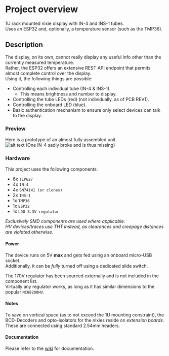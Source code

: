 # Project overview
1U rack mounted nixie display with IN-4 and INS-1 tubes.  
Uses an ESP32 and, optionally, a temperature sensor (such as the TMP36).  

## Description
The display, on its own, cannot really display any useful info other than the currently measured temperature.  
Rather, the ESP32 offers an extensive REST API endpoint that permits almost complete control over the display.  
Using it, the following things are possible: 
* Controlling each individual tube (IN-4 & INS-1).
  * This means brightness and number to display.
* Controlling the tube LEDs (red) (not individually, as of PCB REV1).
* Controlling the onboard LED (blue).
* Basic authentication mechanism to ensure only select devices can talk to the display.
 
### Preview
Here is a prototype of an almost fully assembled unit.  
![alt text](https://i.imgur.com/wuSl5DA.png)
(One IN-4 sadly broke and is thus missing)

### Hardware
This project uses the following components:
* 6x `TLP627`
* 4x `IN-4`
* 4x `SN74141 (or clones)`
* 2x `INS-1`
* 1x `TMP36`
* 1x `ESP32`
* 1x `LDO 3.3V regulator`

*Exclusively SMD components are used where applicable.  
HV devices/traces use THT instead, as clearances and creepage distances are violated otherwise.*

#### Power
The device runs on 5V **max** and gets fed using an onboard micro-USB socket.  
Additionally, it can be *fully* turned off using a dedicated slide switch.

The 170V regulator has been sourced externally and is not included in the component list.  
Virtually any regulator works, as long as it has similar dimensions to the popular `NCH8200HV`.

#### Notes
To save on vertical space (as to not exceed the 1U mounting constraint), the BCD-Decoders and opto-isolators for the nixies reside on *extension boards*.  
These are connected using standard 2.54mm headers.

#### Documentation
Please refer to the [wiki](https://github.com/ThisIsntTheWay/rack_nixie_display/wiki) for documentation.
